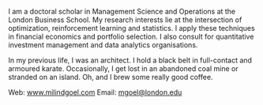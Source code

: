 I am a doctoral scholar in Management Science and Operations at the London Business School. 
My research interests lie at the intersection of optimization, reinforcement learning and statistics. 
I apply these techniques in financial economics and portfolio selection. I also consult for quantitative investment management and data analytics organisations.

In my previous life, I was an architect. 
I hold a black belt in full-contact and armoured karate. 
Occasionally, I get lost in an abandoned coal mine or stranded on an island. Oh, and I brew some really good coffee.

Web: www.milindgoel.com
Email: mgoel@london.edu


